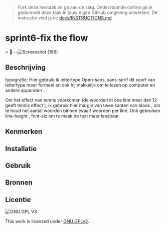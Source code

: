 > _Fork_ deze leertaak en ga aan de slag. Onderstaande outline ga je gedurende deze taak in jouw eigen GitHub omgeving uitwerken. De instructie vind je in: [docs/INSTRUCTIONS.md](docs/INSTRUCTIONS.md)

# sprint6-fix the flow


< 📸 --![Screenshot (196)](https://user-images.githubusercontent.com/90189815/151858233-1dfc53c4-ff32-4754-bfa8-0df4d58a69e3.png)
>
## Beschrijving
typografie:
Hier gebruik ik  lettertype Open-sans, sans-serif dit soort van lettertype meer formeel en ook hij makkelijk om te lezen op computer en andere apparaten  . 

Om het effect van tennis voorkomen (de woorden in one line meer dan 12 geeft tennis effect ),
ik gebruik hier margin van twee kanten van blook ,
om te houd het aantal woorden binnen twaalf  woorden per line.
Ook gebruiken line-height , font-siz om te maak de text meer leesbaar. 



<!-- Voeg een link toe naar Github Pages 🌐-->

## Kenmerken
<!-- Bij Kenmerken staat welke technieken zijn gebruikt en hoe. Wat is de HTML structuur? Wat zijn de belangrijkste dingen in CSS? Wat is er met Javascript gedaan en hoe? Misschien heb je een framwork of library gebruikt? -->

## Installatie

## Gebruik

## Bronnen

## Licentie

![GNU GPL V3](https://www.gnu.org/graphics/gplv3-127x51.png)

This work is licensed under [GNU GPLv3](./LICENSE).
